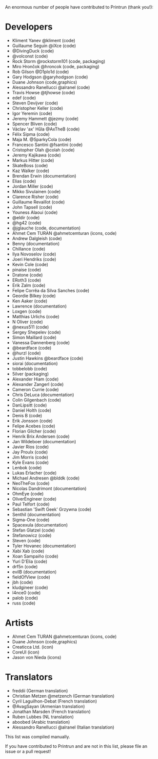 An enormous number of people have contributed to Printrun (thank you!):

# Developers
- Kliment Yanev @kliment (code)
- Guillaume Seguin @iXce (code)
- @DivingDuck (code)
- @volconst (code)
- Rock Storm @rockstorm101 (code, packaging)
- Miro Hrončok @hroncok (code, packaging)
- Rob Gilson @D1plo1d (code)
- Gary Hodgson @garyhodgson (code)
- Duane Johnson (code,graphics)
- Alessandro Ranellucci @alranel (code)
- Travis Howse @tjhowse (code)
- edef (code)
- Steven Devijver (code)
- Christopher Keller (code)
- Igor Yeremin (code)
- Jeremy Hammett @jezmy (code)
- Spencer Bliven (code)
- Václav \'ax\' Hůla  @AxTheB (code)
- Félix Sipma (code)
- Maja M. @SparkyCola (code)
- Francesco Santini @fsantini (code)
- Cristopher Olah @colah (code)
- Jeremy Kajikawa (code)
- Markus Hitter (code)
- SkateBoss (code)
- Kaz Walker (code)
- Brendan Erwin (documentation)
- Elias (code)
- Jordan Miller (code)
- Mikko Sivulainen (code)
- Clarence Risher (code)
- Guillaume Revaillot (code)
- John Tapsell (code)
- Youness Alaoui (code)
- @eldir (code)
- @hg42 (code)
- @jglauche (code, documentation)
- Ahmet Cem TURAN @ahmetcemturan (icons, code)
- Andrew Dalgleish (code)
- Benny (documentation)
- Chillance (code)
- Ilya Novoselov (code)
- Joeri Hendriks (code)
- Kevin Cole (code)
- pinaise (code)
- Dratone (code)
- ERoth3 (code)
- Erik Zalm (code)
- Felipe Corrêa da Silva Sanches (code)
- Geordie Bilkey (code)
- Ken Aaker (code)
- Lawrence (documentation)
- Loxgen (code)
- Matthias Urlichs (code)
- N Oliver (code)
- @nexus511 (code)
- Sergey Shepelev (code)
- Simon Maillard (code)
- Vanessa Dannenberg (code)
- @beardface (code)
- @hurzl (code)
- Justin Hawkins @beardface (code)
- siorai (documentation)
- tobbelobb (code)
- 5ilver (packaging)
- Alexander Hiam (code)
- Alexander Zangerl (code)
- Cameron Currie (code)
- Chris DeLuca (documentation)
- Colin Gilgenbach (code)
- DanLipsitt (code)
- Daniel Holth (code)
- Denis B (code)
- Erik Jonsson (code)
- Felipe Acebes (code)
- Florian Gilcher (code)
- Henrik Brix Andersen (code)
- Jan Wildeboer (documentation)
- Javier Rios (code)
- Jay Proulx (code)
- Jim Morris (code)
- Kyle Evans (code)
- Lenbok (code)
- Lukas Erlacher (code)
- Michael Andresen @blddk (code)
- NeoTheFox (code)
- Nicolas Dandrimont (documentation)
- OhmEye (code)
- OliverEngineer (code)
- Paul Telfort (code)
- Sebastian \'Swift Geek\' Grzywna (code)
- Senthil (documentation)
- Sigma-One (code)
- Spacexula (documentation)
- Stefan Glatzel (code)
- Stefanowicz (code)
- Steven (code)
- Tyler Hovanec (documentation)
- Xabi Xab (code)
- Xoan Sampaiño (code)
- Yuri D\'Elia (code)
- drf5n (code)
- evilB (documentation)
- fieldOfView (code)
- jbh (code)
- kludgineer (code)
- l4nce0 (code)
- palob (code)
- russ (code)

# Artists
- Ahmet Cem TURAN @ahmetcemturan (icons, code)
- Duane Johnson (code,graphics)
- Creaticca Ltd. (icon)
- CoreUI (icon)
- Jason von Nieda (icons)
    
# Translators
- freddii (German translation)
- Christian Metzen @metzench (German translation)
- Cyril Laguilhon-Debat (French translation)
- @AvagSayan (Armenian translation)
- Jonathan Marsden (French translation)
- Ruben Lubbes (NL translation)
- aboobed (Arabic translation)
- Alessandro Ranellucci @alranel (Italian translation)
        
This list was compiled manually.

If you have contributed to Printrun and are not in this list, please file an issue or a pull request!
